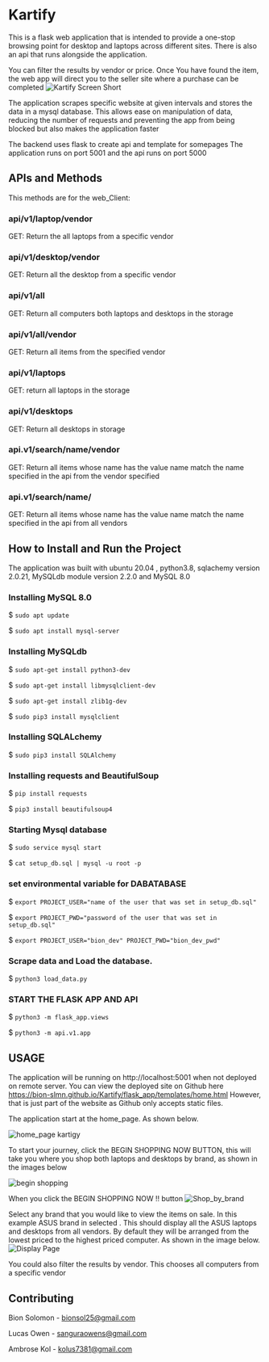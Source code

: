 # Kartify
This is a flask web application that is intended to provide a one-stop browsing point for desktop and laptops across different sites.
There is also an api that runs alongside the application.

You can filter the results by vendor or price. Once You have found the item, the web app will direct you to the seller site where a purchase can be completed
![Kartify Screen Short](https://github.com/bion-slmn/Kartify/assets/122830539/a5c3874e-f48d-45de-9b68-dc00e7b1775a)

The application scrapes specific website at given intervals and stores the data in a mysql database. 
This allows ease on manipulation of data, reducing the number of requests and preventing the app from being blocked but also makes the application faster

The backend uses flask to create api and template for somepages
 The application runs on port 5001 and the api runs on port 5000
## APIs and Methods
This methods are for the web_Client:
### api/v1/laptop/vendor
GET: Return the all laptops from a specific vendor
### api/v1/desktop/vendor
GET: Return all the desktop from a specific vendor
### api/v1/all
GET: Return all computers both laptops and desktops in the storage
### api/v1/all/vendor
GET: Return all items from the specified vendor
### api/v1/laptops
GET: return all laptops in the storage
### api/v1/desktops
GET: Return all desktops  in storage
### api.v1/search/name/vendor
GET: Return all items  whose name has the value name match the name specified in the api from the vendor specified
### api.v1/search/name/
GET: Return all items whose name has the value name match the name specified in the api from all vendors

## How to Install and Run the Project
The application was built with ubuntu 20.04 , python3.8, sqlachemy version 2.0.21,
MySQLdb module version 2.2.0 and MySQL 8.0


### Installing MySQL 8.0
$ ```sudo apt update```

$ ```sudo apt install mysql-server```

### Installing MySQLdb
$ ```sudo apt-get install python3-dev```

$ ```sudo apt-get install libmysqlclient-dev```

$ ```sudo apt-get install zlib1g-dev```

$ ```sudo pip3 install mysqlclient```

### Installing SQLALchemy
$ ```sudo pip3 install SQLAlchemy```

### Installing requests and BeautifulSoup
$ ```pip install requests```

$ ```pip3 install beautifulsoup4```

### Starting Mysql database
$ ```sudo service mysql start```

$ ```cat setup_db.sql | mysql -u root -p```

### set environmental variable for DABATABASE
$ ```export PROJECT_USER="name of the user that was set in setup_db.sql"```

$ ```export PROJECT_PWD="password of the user that was set in setup_db.sql"```

$ ```export PROJECT_USER="bion_dev" PROJECT_PWD="bion_dev_pwd"```

### Scrape data and Load the database.
$ ```python3 load_data.py```

### START THE FLASK APP AND API
$ ```python3 -m flask_app.views```

$ ```python3 -m api.v1.app```
## USAGE
The application will be running on http://localhost:5001 when not deployed on 
remote server. 
You can view the deployed site on Github here https://bion-slmn.github.io/Kartify/flask_app/templates/home.html
However, that is just part of the website as Github only accepts static files.

The application start at the home_page. As shown below.

![home_page kartigy](https://github.com/bion-slmn/Kartify/assets/122830539/4cb7c385-28e3-499c-b2f7-b308cff63301)

To start your journey, click the BEGIN SHOPPING NOW BUTTON, this will take you where you shop both laptops
and desktops by brand, as shown in the images below

![begin shopping](https://github.com/bion-slmn/Kartify/assets/122830539/0ff378be-9c27-4576-abac-83b081ed5f57)

When you click the BEGIN SHOPPING NOW !! button
![Shop_by_brand](https://github.com/bion-slmn/Kartify/assets/122830539/dbf43638-78ce-4280-b6f8-ed3ac81d893f)

Select any brand that you would like to view the items on sale.
In this example ASUS brand in selected . This should display all the ASUS laptops and desktops from all vendors.
By default they will be arranged from the lowest priced to the highest priced computer.
As shown in the image below.
![Display Page](https://github.com/bion-slmn/Kartify/assets/122830539/13149efa-df64-41d6-a08e-bc8e1d514a82)

You could also filter the results by vendor. This chooses all computers from a specific vendor

## Contributing
Bion Solomon - bionsol25@gmail.com

Lucas Owen - sanguraowens@gmail.com

Ambrose Kol - kolus7381@gmail.com



